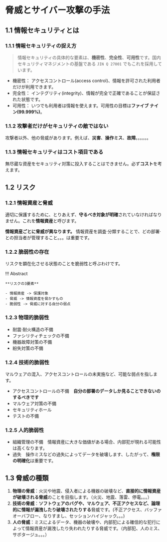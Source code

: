 # 脅威とサイバー攻撃の手法

## 1.1 情報セキュリティとは

### 1.1.1 情報セキュリティの捉え方

> 情報セキュリティの具体的な要素は、**機密性**、**完全性**、**可用性**です。国内セキュリティマネジメントの基盤である `JIN Q 27001` でもこれを採用しています。

- 機密性：
アクセスコントロール(access control)、情報を許可された利用者だけが利用できます。
- 完全性：
インテグリティ(integrity)、情報が完全で正確であることが保証された状態です。
- 可用性：
いつでも利用者は情報を使えます。可用性の目標は**ファイブ ナイン(99.999%)**。

### 1.1.2 攻撃者だけがセキュリティの敵ではない

攻撃者以外、他の脅威があります。例えば、**災害**、**操作ミス**、**故障**。。。。。。

### 1.1.3 情報セキュリティはコスト項目である

無尽蔵な資産をセキュリティ対策に投入することはできません。必ず**コスト**を考えます。

## 1.2 リスク

### 1.2.1 情報資産と脅威

適切に保護するために、とりあえず、**守るべき対象が明確**されていなければなりません。これを**情報資産**と呼びます。

**情報資産ごとに脅威が異なります。** 情報資産を調査·分類することで、どの部署·との担当者が管理すること。。。は重要です。

### 1.2.2 脆弱性の存在

リスクを顕在化させる状態のことを脆弱性と呼ぶわけです。

!!! Abstract

    **リスクの3要素**

    - 情報資産 -> 保護対象
    - 脅威 -> 情報資産を脅かすもの
    - 脆弱性 -> 脅威に対する自分の弱点

### 1.2.3 物理的脆弱性

- 耐震·耐火構造の不備
- ファシリティチェックの不備
- 機器故障対策の不備
- 紛失対策の不備

### 1.2.4 技術的脆弱性

マルウェアの混入、アクセスコントロールの未実施など、可能な弱点を指します。

- アクセスコントロールの不備　**自分の部署のデータしか見ることできないのするべきです**
- マルウェア対策の不備
- セキュリティホール
- テストの不備

### 1.2.5 人的脆弱性

- 組織管理の不備　情報資産に大きな価値がある場合、内部犯が現れる可能性は高くなります。
- 過失　操作ミスなどの過失によってデータを破壊します、したがって、**権限の明確化**は重要です。

## 1.3 脅威の種類

1. **物理の脅威**：火災や地震、侵入者による機器の破壊など、**直接的に情報資産が破壊される脅威**のことを目指します。（火災、地震、落雷、停電。。。）
2. **技術の脅威**：**ソフトウェアのバグや、マルウェア、不正アクセスなど、論理的に情報が漏洩したり破壊されたりする**脅威です。(不正アクセス、バッファオーバフロー、なりすまし、セッションハイジャック。。。)
3. **人の脅威**：ミスによるデータ、機器の破壊や、内部犯による確信的な犯行によって情報資産が漏洩したり失われたりする脅威です。（内部犯、人のミス、サボタージュ。。。）







